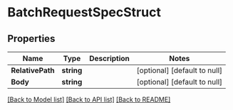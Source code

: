 # BatchRequestSpecStruct

## Properties
Name | Type | Description | Notes
------------ | ------------- | ------------- | -------------
**RelativePath** | **string** |  | [optional] [default to null]
**Body** | **string** |  | [optional] [default to null]

[[Back to Model list]](../README.md#documentation-for-models) [[Back to API list]](../README.md#documentation-for-api-endpoints) [[Back to README]](../README.md)


